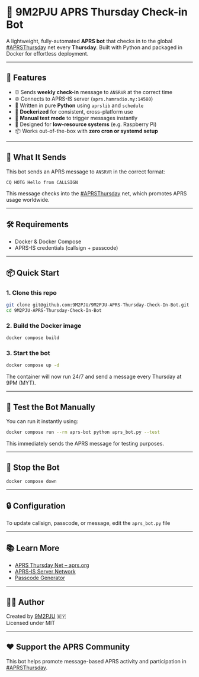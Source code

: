 # 📡 9M2PJU APRS Thursday Check-in Bot

A lightweight, fully-automated **APRS bot** that checks in to the global [#APRSThursday](https://aprsph.net/aprsthursday/) net every **Thursday**. Built with Python and packaged in Docker for effortless deployment.

---

## 🚀 Features

- ⏰ Sends **weekly check-in** message to `ANSRVR` at the correct time
- 🌐 Connects to APRS-IS server (`aprs.hamradio.my:14580`)
- 🐍 Written in pure **Python** using `aprslib` and `schedule`
- 🐳 **Dockerized** for consistent, cross-platform use
- 🔌 **Manual test mode** to trigger messages instantly
- 🧠 Designed for **low-resource systems** (e.g. Raspberry Pi)
- 📦 Works out-of-the-box with **zero cron or systemd setup**

---

## 📨 What It Sends

This bot sends an APRS message to `ANSRVR` in the correct format:

```
CQ HOTG Hello from CALLSIGN
```

This message checks into the [#APRSThursday](https://aprsph.net/aprsthursday/) net, which promotes APRS usage worldwide.

---

## 🛠 Requirements

- Docker & Docker Compose
- APRS-IS credentials (callsign + passcode)

---

## 📦 Quick Start

### 1. Clone this repo

```bash
git clone git@github.com:9M2PJU/9M2PJU-APRS-Thursday-Check-In-Bot.git
cd 9M2PJU-APRS-Thursday-Check-In-Bot
```

### 2. Build the Docker image

```bash
docker compose build
```

### 3. Start the bot

```bash
docker compose up -d
```

The container will now run 24/7 and send a message every Thursday at 9PM (MYT).

---

## 🧪 Test the Bot Manually

You can run it instantly using:

```bash
docker compose run --rm aprs-bot python aprs_bot.py --test
```

This immediately sends the APRS message for testing purposes.

---

## 🛑 Stop the Bot

```bash
docker compose down
```

---

## 🔒 Configuration

To update callsign, passcode, or message, edit the `aprs_bot.py` file

---

## 📚 Learn More

- [APRS Thursday Net – aprs.org](https://aprsph.net/aprsthursday/)
- [APRS-IS Server Network](http://www.aprs-is.net/)
- [Passcode Generator](https://pass.hamradio.my/)

---

## 🧑‍💻 Author

Created by [9M2PJU](https://github.com/9M2PJU) 🇲🇾  
Licensed under MIT

---

## ❤️ Support the APRS Community

This bot helps promote message-based APRS activity and participation in [#APRSThursday](https://aprsph.net/aprsthursday/).  

